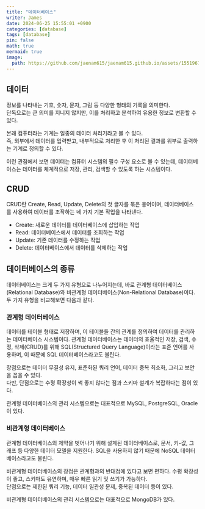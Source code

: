 ```yaml
---
title: "데이터베이스"
writer: James
date: 2024-06-25 15:55:01 +0900
categories: [database]
tags: [database]
pin: false
math: true
mermaid: true
image:
  path: https://github.com/jaenam615/jaenam615.github.io/assets/155196757/6ef3a6bd-eeda-4d46-9cb4-9802150f3d0e
---
```


## 데이터 

정보를 나타내는 기호, 숫자, 문자, 그림 등 다양한 형태의 기록을 의미한다.  
단독으로는 큰 의미를 지니지 않지만, 이를 처리하고 분석하여 유용한 정보로 변환할 수 있다.  

본래 컴퓨터라는 기계는 일종의 데이터 처리기라고 볼 수 있다.  
즉, 외부에서 데이터를 입력받고, 내부적으로 처리한 후 이 처리된 결과를 위부로 출력하는 기계로 정의할 수 있다.  

이런 관점에서 보면 데이터는 컴퓨터 시스템의 필수 구성 요소로 볼 수 있는데, 데이터베이스는 데이터를 체계적으로 저장, 관리, 검색할 수 있도록 하는 시스템이다.  

## CRUD

CRUD란 Create, Read, Update, Delete의 첫 글자를 묶은 용어이며, 데이터베이스를 사용하여 데이터를 조작하는 네 가지 기본 작업을 나타낸다.  

- Create: 새로운 데이터를 데이터베이스에 삽입하는 작업  
- Read: 데이터베이스에서 데이터를 조회하는 작업  
- Update: 기존 데이터를 수정하는 작업  
- Delete: 데이터베이스에서 데이터를 삭제하는 작업  

## 데이터베이스의 종류

데이터베이스는 크게 두 가지 유형으로 나누어지는데, 바로 관계형 데이터베이스(Relational Database)와 비관계형 데이터베이스(Non-Relational Database)이다.  
두 가지 유형을 비교해보면 다음과 같다.  

### 관계형 데이터베이스

데이터를 테이블 형태로 저장하며, 이 테이블들 간의 관계를 정의하여 데이터를 관리하는 데이터베이스 시스템이다. 관계형 데이터베이스는 데이터의 효율적인 저장, 검색, 수정, 삭제(CRUD)를 위해 SQL(Structured Query Language)이라는 표준 언어를 사용하며, 이 때문에 SQL 데이터베이스라고도 불린다.   

장점으로는 데이터 무결성 유지, 표준화된 쿼리 언어, 데이터 중복 최소화, 그리고 보안을 꼽을 수 있다.  
다만, 단점으로는 수평 확장성이 썩 좋지 않다는 점과 스키마 설계가 복잡하다는 점이 있다. 

관계형 데이터베이스의 관리 시스템으로는 대표적으로 MySQL, PostgreSQL, Oracle이 있다. 

### 비관계형 데이터베이스 

관계형 데이터베이스의 제약을 벗어나기 위해 설계된 데이터베이스로, 문서, 키-값, 그래프 등 다양한 데이터 모델을 지원한다. SQL을 사용하지 않기 때문에 NoSQL 데이터베이스라고도 불린다.  

비관계형 데이터베이스의 장점은 관계형과의 반대점에 있다고 보면 편하다. 수평 확장성이 좋고, 스키마도 유연하며, 매우 빠른 읽기 및 쓰기가 가능하다.  
단점으로는 제한된 쿼리 기능, 데이터 일관성 문제, 중복된 데이터 등이 있다.  

비관계형 데이터베이스의 관리 시스템으로는 대표적으로 MongoDB가 있다.  